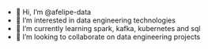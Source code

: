 - 👋 Hi, I’m @afelipe-data
- 👀 I’m interested in data engineering technologies
- 🌱 I’m currently learning spark, kafka, kubernetes and sql 
- 💞️ I’m looking to collaborate on data engineering projects


